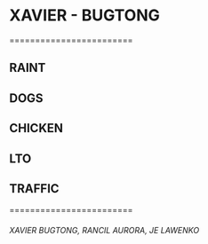 # **XAVIER - BUGTONG**
========================
## RAINT
## DOGS
## CHICKEN
## LTO
## TRAFFIC
========================
###### *XAVIER BUGTONG, RANCIL AURORA, JE LAWENKO*